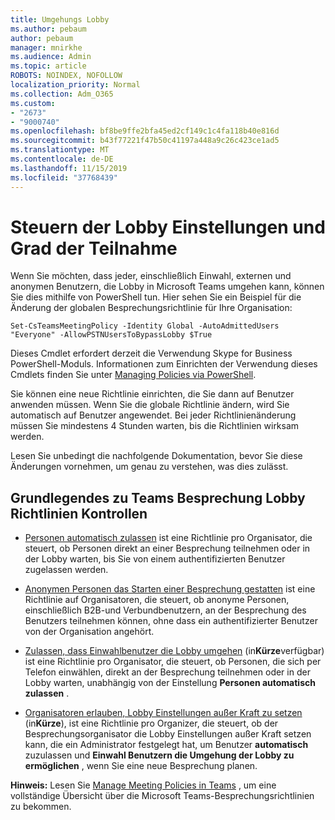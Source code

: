 ```yaml
---
title: Umgehungs Lobby
ms.author: pebaum
author: pebaum
manager: mnirkhe
ms.audience: Admin
ms.topic: article
ROBOTS: NOINDEX, NOFOLLOW
localization_priority: Normal
ms.collection: Adm_O365
ms.custom:
- "2673"
- "9000740"
ms.openlocfilehash: bf8be9ffe2bfa45ed2cf149c1c4fa118b40e816d
ms.sourcegitcommit: b43f77221f47b50c41197a448a9c26c423ce1ad5
ms.translationtype: MT
ms.contentlocale: de-DE
ms.lasthandoff: 11/15/2019
ms.locfileid: "37768439"
---
```

# <a name="control-lobby-settings-and-level-of-participation"></a>Steuern der Lobby Einstellungen und Grad der Teilnahme

Wenn Sie möchten, dass jeder, einschließlich Einwahl, externen und anonymen Benutzern, die Lobby in Microsoft Teams umgehen kann, können Sie dies mithilfe von PowerShell tun. Hier sehen Sie ein Beispiel für die Änderung der globalen Besprechungsrichtlinie für Ihre Organisation:

`Set-CsTeamsMeetingPolicy -Identity Global -AutoAdmittedUsers "Everyone" -AllowPSTNUsersToBypassLobby $True`

Dieses Cmdlet erfordert derzeit die Verwendung Skype for Business PowerShell-Moduls. Informationen zum Einrichten der Verwendung dieses Cmdlets finden Sie unter [Managing Policies via PowerShell](https://docs.microsoft.com/en-us/microsoftteams/teams-powershell-overview#managing-policies-via-powershell).

Sie können eine neue Richtlinie einrichten, die Sie dann auf Benutzer anwenden müssen. Wenn Sie die globale Richtlinie ändern, wird Sie automatisch auf Benutzer angewendet. Bei jeder Richtlinienänderung müssen Sie mindestens 4 Stunden warten, bis die Richtlinien wirksam werden.

Lesen Sie unbedingt die nachfolgende Dokumentation, bevor Sie diese Änderungen vornehmen, um genau zu verstehen, was dies zulässt.

## <a name="understanding-teams-meeting-lobby-policy-controls"></a>Grundlegendes zu Teams Besprechung Lobby Richtlinien Kontrollen

- [Personen automatisch zulassen](https://docs.microsoft.com/microsoftteams/meeting-policies-in-teams#automatically-admit-people) ist eine Richtlinie pro Organisator, die steuert, ob Personen direkt an einer Besprechung teilnehmen oder in der Lobby warten, bis Sie von einem authentifizierten Benutzer zugelassen werden.

- [Anonymen Personen das Starten einer Besprechung gestatten](https://docs.microsoft.com/microsoftteams/meeting-policies-in-teams#allow-anonymous-people-to-start-a-meeting) ist eine Richtlinie auf Organisatoren, die steuert, ob anonyme Personen, einschließlich B2B-und Verbundbenutzern, an der Besprechung des Benutzers teilnehmen können, ohne dass ein authentifizierter Benutzer von der Organisation angehört.

- [Zulassen, dass Einwahlbenutzer die Lobby umgehen](https://docs.microsoft.com/en-us/microsoftteams/meeting-policies-in-teams#allow-dial-in-users-to-bypass-the-lobby-coming-soon) (in**Kürze**verfügbar) ist eine Richtlinie pro Organisator, die steuert, ob Personen, die sich per Telefon einwählen, direkt an der Besprechung teilnehmen oder in der Lobby warten, unabhängig von der Einstellung **Personen automatisch zulassen** .

- [Organisatoren erlauben, Lobby Einstellungen außer Kraft zu setzen](https://docs.microsoft.com/microsoftteams/meeting-policies-in-teams#allow-organizers-to-override-lobby-settings-coming-soon) (in**Kürze**), ist eine Richtlinie pro Organizer, die steuert, ob der Besprechungsorganisator die Lobby Einstellungen außer Kraft setzen kann, die ein Administrator festgelegt hat, um Benutzer **automatisch** zuzulassen und **Einwahl Benutzern die Umgehung der Lobby zu ermöglichen** , wenn Sie eine neue Besprechung planen.

**Hinweis:** Lesen Sie [Manage Meeting Policies in Teams](https://docs.microsoft.com/en-us/microsoftteams/meeting-policies-in-teams) , um eine vollständige Übersicht über die Microsoft Teams-Besprechungsrichtlinien zu bekommen.
